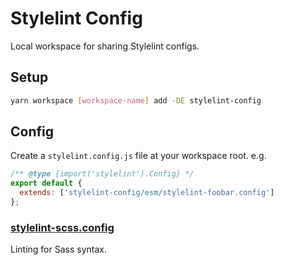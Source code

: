 # Stylelint Config

Local workspace for sharing Stylelint configs.

## Setup

```sh
yarn workspace [workspace-name] add -DE stylelint-config
```

## Config

Create a `stylelint.config.js` file at your workspace root. e.g.

```js
/** @type {import('stylelint').Config} */
export default {
  extends: ['stylelint-config/esm/stylelint-foobar.config']
};
```

### [stylelint-scss.config](stylelint-scss.config.ts)

Linting for Sass syntax.